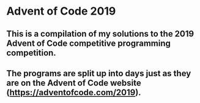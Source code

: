 # Advent of Code 2019
## This is a compilation of my solutions to the 2019 Advent of Code competitive programming competition.
## The programs are split up into days just as they are on the Advent of Code website (https://adventofcode.com/2019).
